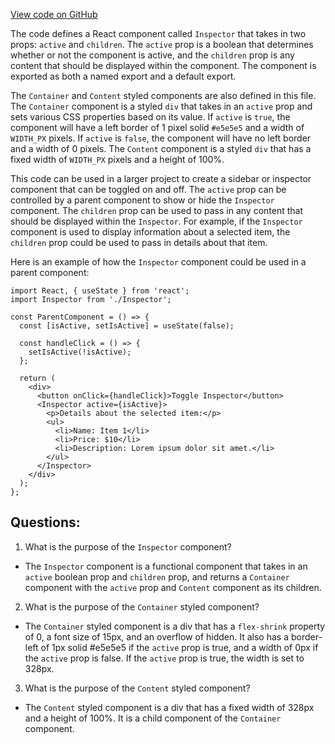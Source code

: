 [View code on GitHub](https://github.com/wandb/weave/weave-js/src/components/Sidebar/Inspector.tsx)

The code defines a React component called `Inspector` that takes in two props: `active` and `children`. The `active` prop is a boolean that determines whether or not the component is active, and the `children` prop is any content that should be displayed within the component. The component is exported as both a named export and a default export.

The `Container` and `Content` styled components are also defined in this file. The `Container` component is a styled `div` that takes in an `active` prop and sets various CSS properties based on its value. If `active` is `true`, the component will have a left border of 1 pixel solid `#e5e5e5` and a width of `WIDTH_PX` pixels. If `active` is `false`, the component will have no left border and a width of 0 pixels. The `Content` component is a styled `div` that has a fixed width of `WIDTH_PX` pixels and a height of 100%.

This code can be used in a larger project to create a sidebar or inspector component that can be toggled on and off. The `active` prop can be controlled by a parent component to show or hide the `Inspector` component. The `children` prop can be used to pass in any content that should be displayed within the `Inspector`. For example, if the `Inspector` component is used to display information about a selected item, the `children` prop could be used to pass in details about that item.

Here is an example of how the `Inspector` component could be used in a parent component:

```
import React, { useState } from 'react';
import Inspector from './Inspector';

const ParentComponent = () => {
  const [isActive, setIsActive] = useState(false);

  const handleClick = () => {
    setIsActive(!isActive);
  };

  return (
    <div>
      <button onClick={handleClick}>Toggle Inspector</button>
      <Inspector active={isActive}>
        <p>Details about the selected item:</p>
        <ul>
          <li>Name: Item 1</li>
          <li>Price: $10</li>
          <li>Description: Lorem ipsum dolor sit amet.</li>
        </ul>
      </Inspector>
    </div>
  );
};
```
## Questions: 
 1. What is the purpose of the `Inspector` component?
- The `Inspector` component is a functional component that takes in an `active` boolean prop and `children` prop, and returns a `Container` component with the `active` prop and `Content` component as its children.

2. What is the purpose of the `Container` styled component?
- The `Container` styled component is a div that has a `flex-shrink` property of 0, a font size of 15px, and an overflow of hidden. It also has a border-left of 1px solid #e5e5e5 if the `active` prop is true, and a width of 0px if the `active` prop is false. If the `active` prop is true, the width is set to 328px. 

3. What is the purpose of the `Content` styled component?
- The `Content` styled component is a div that has a fixed width of 328px and a height of 100%. It is a child component of the `Container` component.